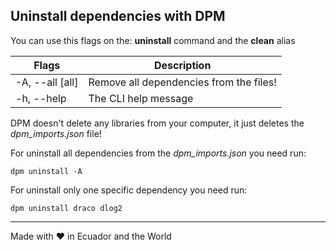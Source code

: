 ## Uninstall dependencies with DPM

You can use this flags on the: **uninstall** command and the **clean** alias

| Flags           | Description                             |
| --------------- | --------------------------------------- |
| -A, --all [all] | Remove all dependencies from the files! |
| -h, --help      | The CLI help message                    |

DPM doesn't delete any libraries from your computer, it just deletes the
_dpm_imports.json_ file!

For uninstall all dependencies from the _dpm_imports.json_ you need run:

```
dpm uninstall -A
```

For uninstall only one specific dependency you need run:

```
dpm uninstall draco dlog2
```

---

Made with ♥ in Ecuador and the World
